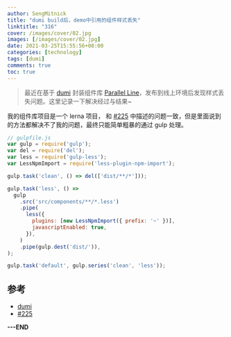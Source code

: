 ```yaml
---
author: SengMitnick
title: "dumi build后，demo中引用的组件样式丢失"
linktitle: "316"
cover: /images/cover/02.jpg
images: [/images/cover/02.jpg]
date: 2021-03-25T15:55:56+08:00
categories: [technology]
tags: [dumi]
comments: true
toc: true
---
```


> 最近在基于 [dumi](https://d.umijs.org/) 封装组件库 [Parallel Line](https://supermoonlmy.gitee.io/parallel-line/)，发布到线上环境后发现样式丢失问题。这里记录一下解决经过与结果~

我的组件库项目是一个 lerna 项目， 和 [#225](https://github.com/umijs/dumi/issues/225) 中描述的问题一致，但是里面说到的方法都解决不了我的问题，最终只能简单粗暴的通过 gulp 处理。

```js
// gulpfile.js
var gulp = require('gulp');
var del = require('del');
var less = require('gulp-less');
var LessNpmImport = require('less-plugin-npm-import');

gulp.task('clean', () => del(['dist/**/*']));

gulp.task('less', () =>
  gulp
    .src('src/components/**/*.less')
    .pipe(
      less({
        plugins: [new LessNpmImport({ prefix: '~' })],
        javascriptEnabled: true,
      }),
    )
    .pipe(gulp.dest('dist/')),
);

gulp.task('default', gulp.series('clean', 'less'));
```

## 参考

- [dumi](https://d.umijs.org/)
- [#225](https://github.com/umijs/dumi/issues/225)

**---END**
